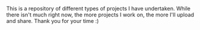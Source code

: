 This is a repository of different types of projects I have undertaken. While there isn't much right now, the more projects I work on, the more I'll upload and share. Thank you for your time :)
